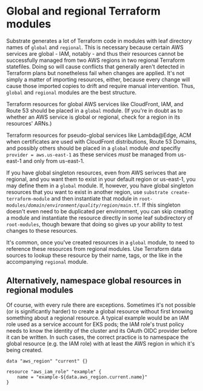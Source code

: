 # Global and regional Terraform modules

Substrate generates a lot of Terraform code in modules with leaf directory names of `global` and `regional`. This is necessary because certain AWS services are global - IAM, notably - and thus their resources cannot be successfully managed from two AWS regions in two regional Terraform statefiles. Doing so will cause conflicts that generally aren't detected in Terraform plans but nonetheless fail when changes are applied. It's not simply a matter of importing resources, either, because every change will cause those imported copies to drift and require manual intervention. Thus, `global` and `regional` modules are the best structure.

Terraform resources for global AWS services like CloudFront, IAM, and Route 53 should be placed in a `global` module. (If you're in doubt as to whether an AWS service is global or regional, check for a region in its resources' ARNs.)

Terraform resources for pseudo-global services like Lambda@Edge, ACM when certificates are used with CloudFront distributions, Route 53 Domains, and possibly others should be placed in a `global` module _and_ specifiy `provider = aws.us-east-1` as these services _must_ be managed from us-east-1 and only from us-east-1.

If you have global singleton resources, even from AWS serivces that are regional, and you want them to exist in your default region or us-east-1, you may define them in a `global` module. If, however, you have global singleton resources that you want to exist in another region, use `substrate create-terraform-module` and then instantiate that module in <code>root-modules/<em>domain</em>/<em>environment</em>/<em>quality</em>/<em>region</em>/main.tf</code>. If this singleton doesn't even need to be duplicated per environment, you can skip creating a module and instantiate the resource directly in some leaf subdirectory of `root-modules`, though beware that doing so gives up your ability to test changes to these resources.

It's common, once you've created resources in a `global` module, to need to reference these resources from regional modules. Use Terraform data sources to lookup these resource by their name, tags, or the like in the accompanying `regional` module.

## Alternatively, namespace global resources in regional modules

Of course, with every rule there are exceptions. Sometimes it's not possible (or is significantly harder) to create a global resource without first knowing something about a regional resource. A typical example would be an IAM role used as a service account for EKS pods; the IAM role's trust policy needs to know the identity of the cluster and its OAuth OIDC provider before it can be written. In such cases, the correct practice is to namespace the global resource (e.g. the IAM role) with at least the AWS region in which it's being created.

    data "aws_region" "current" {}

    resource "aws_iam_role" "example" {
        name = "example-${data.aws_region.current.name}"
    }
